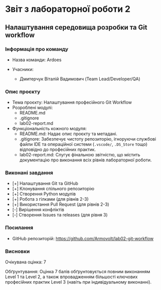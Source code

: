 # Звіт з лабораторної роботи 2

## Налаштування середовища розробки та Git workflow

### Інформація про команду
- Назва команди: Ardoes

- Учасники:
  - Дмитерчук Віталій Вадимович (Team Lead/Developer/QA)

### Опис проєкту

- Тема проєкту: Налаштування професійного Git Workflow
- Розроблені модулі:
    - README.md
    - .gitignore
    - lab02-report.md
- Функціональність кожного модуля:
    - README.md: Надає опис проєкту та метадані.
    - .gitignore: Забезпечує чистоту репозиторію, ігноруючи службові файли IDE та операційної системи (`.vscode/`, `.DS_Store` тощо) відповідно до професійних практик.
    - lab02-report.md: Слугує фінальною звітністю, що містить документацію про виконання всіх рівнів лабораторної роботи.

### Виконані завдання

- [+] Налаштування Git та GitHub
- [+] Клонування спільного репозиторію
- [+] Створення Python модулів
- [+] Робота з гілками (для рівнів 2-3)
- [+] Використання Pull Request (для рівнів 2-3)
- [-] Вирішення конфліктів
- [-] Створення Issues та releases (для рівня 3)

### Посилання

- GitHub репозиторій: https://github.com/Armovolt/lab02-git-workflow

### Висновки

Очікувана оцінка: 7

Обґрунтування: Оцінка 7 балів обґрунтовується повним виконанням Level 1 та Level 2, а також впровадженням більшості ключових професійних практик Level 3 (навіть при індивідуальному виконанні).
